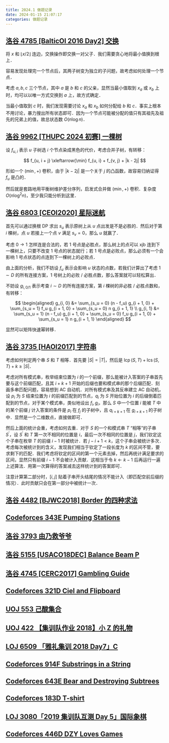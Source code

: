 ```yaml
---
title: 2024.1 做题记录
date: 2024-01-15 21:07:17
categories: 做题记录
---
```


## [洛谷 4785 [BalticOI 2016 Day2] 交换](https://www.luogu.com.cn/problem/P4785)

将 $x$ 和 $\lfloor x / 2 \rfloor$ 连边，交换操作即交换一对父子．我们需要贪心地将最小值换到根上．

容易发现处理完一个节点后，其两子树变为独立的子问题，故考虑如何处理一个节点．

考虑 $a, b, c$ 三个节点，其中 $a$ 是 $b$ 和 $c$ 的父亲，显然当最小值取到 $x_a$ 或 $x_b$ 上时，均可以以唯一方式交换到 $a$ 上，故方式确定．

当最小值取到 $c$ 时，我们发现需要讨论 $x_a$ 和 $x_b$ 如何分配给 $b$ 和 $c$．事实上根本不用讨论，暴力搜出所有状态即可．因为一个节点可能被分配的值只有其祖先及祖先的兄弟上的值，故总状态数 $O(n \log n)$．

## [洛谷 9962 [THUPC 2024 初赛] 一棵树](https://www.luogu.com.cn/problem/P9962)

设 $f_{u, i}$ 表示 $u$ 子树选 $i$ 个节点染成黑色的代价，考虑合并子树，有转移：

$$
f_{u, i + j} \xleftarrow{\min} f_{u, i} + f_{v, j} + |k - 2j|
$$

形如一个 $(\min, +)$ 卷积，由于 $|k - 2j|$ 是一个关于 $j$ 的凸函数，故容易归纳证得 $f_u$ 是凸的．

然后就是套路地用平衡树维护差分序列，启发式合并做 $(\min, +)$ 卷积．复杂度 $O(n \log^2 n)$，至少我只能分析到这里．

## [洛谷 6803 [CEOI2020] 星际迷航](https://www.luogu.com.cn/problem/P6803)

首先可以通过换根 DP 求出 $s_u$ 表示原树上从 $u$ 点出发是不是必胜的．然后对于第 $i$ 棵树，点 $u$ 若接上一个点 $v$ 满足 $s_v = 0$，那么 $u$ 就赢了．

考虑 $0 \to 1$ 怎样连是合法的，若 $1$ 号点是必胜点，那么树上的点可以 xjb 连到下一棵树上，只要不改变 $1$ 号点的状态就行；若 $1$ 号点是必败点，那么必须有一个会影响 $1$ 号点状态的点连到下一棵树上的必败点．

由上面的分析，我们不妨设 $f_u$ 表示会影响 $u$ 状态的点数，若我们计算出了考虑 $1 \sim D$ 的所有连接方案，$1$ 号树上的必败 / 必胜点数，那么答案就可以轻松算出．

不妨设 $g_{i, 0 / 1}$ 表示考查 $i \sim D$ 的所有连接方案，第 $i$ 棵树的非必胜 / 必胜点数和，有转移：

$$
\begin{aligned}
g_{i, 0} &= \sum_{s_u = 0} (n - f_u) g_{i + 1, 0} + \sum_{s_u = 1} f_u g_{i + 1, 0} + \sum_{s_u = 0} n g_{i + 1, 1} \\
g_{i, 1} &= \sum_{s_u = 1} (n - f_u) g_{i + 1, 0} + \sum_{s_u = 0} f_u g_{i + 1, 0} + \sum_{s_u = 1} n g_{i + 1, 1}
\end{aligned}
$$

显然可以矩阵快速幂转移．

## [洛谷 3735 [HAOI2017] 字符串](https://www.luogu.com.cn/problem/P3735)

考虑如何判定两个串 $S$ 和 $T$ 相等．首先要 $|S| = |T|$，然后是 $\operatorname{lcp}(S, T) + \operatorname{lcs}(S, T) + k \ge |S|$．

考虑对所有模式串，枚举结束位置为 $i$ 的一个前缀，那么能被计入答案的子串首先要与这个前缀匹配，且其 $i + k + 1$ 开始的后缀也要和模式串的那个后缀匹配．刻画多串匹配问题，容易想到 AC 自动机．对所有模式串及其反串建立 AC 自动机，设 $p_i$ 为 $S$ 结束位置为 $i$ 的前缀匹配到的节点，$q_i$ 为 $S$ 开始位置为 $i$ 的后缀倒着匹配到的节点，对于某个模式串，类似地设出 $f_i, g_i$，那么 $S$ 中一个位置 $i$ 能被 $T$ 中的某个前缀 $j$ 计入答案的条件是 $p_i$ 在 $f_j$ 的子树中，且 $q_{i + k + 1}$ 在 $g_{i + k + 1}$ 的子树中．显然是一个二维数点，直接做即可．

然后上面的统计会重，考虑如何去重．对于 $S$ 的一个和模式串 $T$ “相等”的子串 $S^\prime$，设 $S^\prime$ 和 $T$ 第一次不相同的位置是 $i$，最后一次不相同的位置是 $j$，我们钦定这个子串在枚举 $T$ 的前缀 $i - 1$ 时被统计．若 $j - i + 1 < k$，这个子串会被统计多次．考虑每次被统计到的含义，发现我们相当于钦定了一段长度为 $k$ 的区间不管，要求剩下的匹配．我们考虑将钦定的区间的第一个元素去掉，然后再统计满足要求的区间，显然只有前缀 $i - 1$ 不会被计入贡献．这相当于令 $k \leftarrow k - 1$ 后再运行一遍上述算法．用第一次算得的答案减去这样统计到的答案即可．

注意计算第二部分时，$[i, j]$ 贴着子串开头结尾的情况不能计入（即匹配空前后缀的情况）．此时贡献只会在第一部分中被统计一次．

## [洛谷 4482 [BJWC2018] Border 的四种求法](https://www.luogu.com.cn/problem/P4482)

## [Codeforces 343E Pumping Stations](https://codeforces.com/contest/343/problem/E)

## [洛谷 3793 由乃救爷爷](https://www.luogu.com.cn/problem/P3793)

## [洛谷 5155 [USACO18DEC] Balance Beam P](https://www.luogu.com.cn/problem/P5155)

## [洛谷 4745 [CERC2017] Gambling Guide](https://www.luogu.com.cn/problem/P4745)

## [Codeforces 321D Ciel and Flipboard](https://codeforces.com/contest/321/problem/D)

## [UOJ 553 己酸集合](https://uoj.ac/problem/553)

## [UOJ 422 【集训队作业 2018】小 Z 的礼物](https://uoj.ac/problem/422)

## [LOJ 6509 「雅礼集训 2018 Day7」C](https://loj.ac/p/6509)

## [Codeforces 914F Substrings in a String](https://codeforces.com/contest/914/problem/F)

## [Codeforces 643E Bear and Destroying Subtrees](https://codeforces.com/contest/643/problem/E)

## [Codeforces 183D T-shirt](https://codeforces.com/contest/183/problem/D)

## [LOJ 3080「2019 集训队互测 Day 5」国际象棋](https://loj.ac/p/3080)

## [Codeforces 446D DZY Loves Games](https://codeforces.com/contest/446/problem/D)
